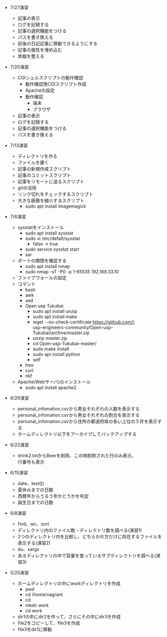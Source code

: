 - 7/27演習
	- 記事の表示
	- ログを記録する
	- 記事の選択機能をつける
	- パスを書き換える
	- 前後の日記記事に移動できるようにする
	- 記事の属性を埋め込む
	- 体裁を整える

- 7/20演習
	- CGIシェルスクリプトの動作確認
		- 動作確認用CGIスクリプト作成
		- Apacheの設定
		- 動作確認
			- 端末
			- ブラウザ
	- 記事の表示
	- ログを記録する
	- 記事の選択機能をつける
	- パスを書き換える
	
- 7/13演習
	- ディレクトリを作る
	- ファイルを置く
	- 記事の新規作成スクリプト
	- 記事のコミットスクリプト
	- 記事をリモートに送るスクリプト
	- gitの活用
	- リンク切れをチェックするスクリプト
	- 大きな画像を縮小するスクリプト
		- sudo apt install imagemagick

- 7/6演習
	- sysstatをインストール
		- sudo apt install sysstat
		- sudo vi /etc/defalt/sysstat
			- false -> true
		- sudo service sysstat start
		- sar
	- ポートの開閉を確認する
		- sudo apt install nmap
		- sudo nmap -sT -P0 -p 1-65535 192.168.33.10
	- ファイアウォールの設定
	- コマンド
		- bash
		- awk
		- sed
		- Open usp Tukubai
			- sudo apt install unzip
			- sudo apt install make
			- wget --no-check-certificate https://github.com/\  
			usp-engineers-community/Open-usp-Tukubai/archive/master.zip
			- unzip master.zip
			- cd Open-usp-Tukubai-master/
			- sudo make install
			- sudo apt install python
			- self
		- tree
		- curl
		- nkf
	- Apache(Webサーバ)のインストール
		- sudo apt install apache2


- 6/29演習
	- personal_infomation.csvから男女それぞれの人数を表示する
	- personal_infomation.csvから男女それぞれの割合を表示する
	- personal_infomation.csvから住所の都道府県の多い上位の５件を表示する
	- ホームディレクトリ以下をアーカイブしてバックアップする

- 6/22演習
	- drink2.txtからBeerを削除、この時削除された行のみ表示。  
	行番号も表示

- 6/15演習
	- date、test([)
	- 夏休みまでの日数
	- 西暦年からうるう年かどうかを判定
	- 誕生日までの日数

- 6/8演習
	- find、wc、sort
	- ディレクトリ内のファイル数・ディレクトリ数を調べる(演習1)
	- 2つのディレクトリ内を比較し、どちらか片方だけに存在するファイルを表示する(演習2)
	- du、xargs
	- あるディレクトリの中で容量を食っているサブディレクトリを調べる(演習3)

- 5/25演習
	- ホームディレクトリの中にworkディレクトリを作成
	    - pwd
	    - cd /home/vagrant
	    - cd
	    - mkdir work
	    - cd work
    - dir1の中にdir2を作って、さらにその中にdir3を作成
    - file2をコピーして、file3を作成
    - file3をdir1に移動